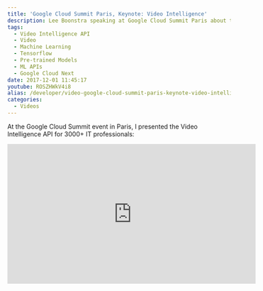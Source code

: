 ```yaml
---
title: 'Google Cloud Summit Paris, Keynote: Video Intelligence'
description: Lee Boonstra speaking at Google Cloud Summit Paris about the Video Intelligence API
tags:
  - Video Intelligence API
  - Video
  - Machine Learning
  - Tensorflow
  - Pre-trained Models
  - ML APIs
  - Google Cloud Next
date: 2017-12-01 11:45:17
youtube: ROSZHWkV4i8
alias: /developer/video-google-cloud-summit-paris-keynote-video-intelligence/
categories:
  - Videos
---
```


At the Google Cloud Summit event in Paris, I presented the Video Intelligence API for 3000+ IT professionals: 
<!--more-->
<iframe width="560" height="315" src="https://www.youtube.com/embed/ROSZHWkV4i8?start=4068" frameborder="0" allow="accelerometer; autoplay; encrypted-media; gyroscope; picture-in-picture" allowfullscreen></iframe>